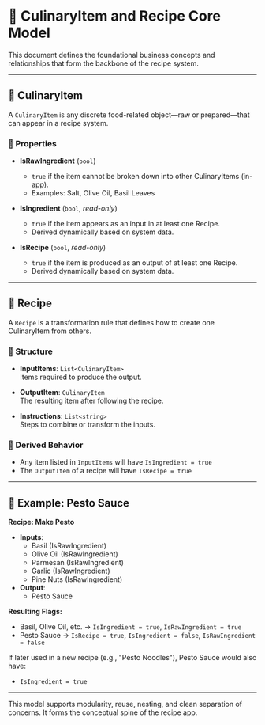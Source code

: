 # 🧠 CulinaryItem and Recipe Core Model

This document defines the foundational business concepts and relationships that form the backbone of the recipe system.

---

## 🧱 CulinaryItem
A `CulinaryItem` is any discrete food-related object—raw or prepared—that can appear in a recipe system.

### 🔑 Properties
- **IsRawIngredient** (`bool`)
  - `true` if the item cannot be broken down into other CulinaryItems (in-app).
  - Examples: Salt, Olive Oil, Basil Leaves

- **IsIngredient** (`bool`, *read-only*)
  - `true` if the item appears as an input in at least one Recipe.
  - Derived dynamically based on system data.

- **IsRecipe** (`bool`, *read-only*)
  - `true` if the item is produced as an output of at least one Recipe.
  - Derived dynamically based on system data.

---

## 🍴 Recipe
A `Recipe` is a transformation rule that defines how to create one CulinaryItem from others.

### 🧾 Structure
- **InputItems**: `List<CulinaryItem>`  
  Items required to produce the output.

- **OutputItem**: `CulinaryItem`  
  The resulting item after following the recipe.

- **Instructions**: `List<string>`  
  Steps to combine or transform the inputs.

### 🔁 Derived Behavior
- Any item listed in `InputItems` will have `IsIngredient = true`
- The `OutputItem` of a recipe will have `IsRecipe = true`

---

## 🧪 Example: Pesto Sauce

**Recipe: Make Pesto**
- **Inputs**:
  - Basil (IsRawIngredient)
  - Olive Oil (IsRawIngredient)
  - Parmesan (IsRawIngredient)
  - Garlic (IsRawIngredient)
  - Pine Nuts (IsRawIngredient)
- **Output**:
  - Pesto Sauce

**Resulting Flags:**
- Basil, Olive Oil, etc. → `IsIngredient = true`, `IsRawIngredient = true`
- Pesto Sauce → `IsRecipe = true`, `IsIngredient = false`, `IsRawIngredient = false`

If later used in a new recipe (e.g., "Pesto Noodles"), Pesto Sauce would also have:
- `IsIngredient = true`

---

This model supports modularity, reuse, nesting, and clean separation of concerns. It forms the conceptual spine of the recipe app.
